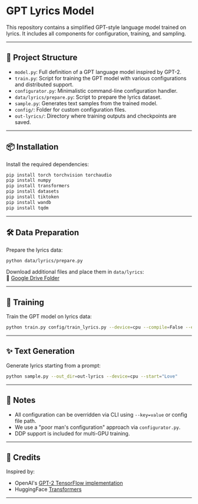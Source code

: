 # GPT Lyrics Model

This repository contains a simplified GPT-style language model trained on lyrics. It includes all components for configuration, training, and sampling.

---

## 📁 Project Structure

- `model.py`: Full definition of a GPT language model inspired by GPT-2.
- `train.py`: Script for training the GPT model with various configurations and distributed support.
- `configurator.py`: Minimalistic command-line configuration handler.
- `data/lyrics/prepare.py`: Script to prepare the lyrics dataset.
- `sample.py`: Generates text samples from the trained model.
- `config/`: Folder for custom configuration files.
- `out-lyrics/`: Directory where training outputs and checkpoints are saved.

---

## 📦 Installation

Install the required dependencies:

```bash
pip install torch torchvision torchaudio
pip install numpy
pip install transformers
pip install datasets
pip install tiktoken
pip install wandb
pip install tqdm
```

---

## 🛠️ Data Preparation

Prepare the lyrics data:

```bash
python data/lyrics/prepare.py
```

Download additional files and place them in `data/lyrics`:  
📎 [Google Drive Folder](https://drive.google.com/drive/folders/1Z2M8GTe9SgJ-3GiLseZ11pVcdSLyUg7C?usp=sharing)

---

## 🚀 Training

Train the GPT model on lyrics data:

```bash
python train.py config/train_lyrics.py --device=cpu --compile=False --eval_iters=20 --log_interval=1 --block_size=64 --batch_size=12 --n_layer=4 --n_head=4 --n_embd=128 --max_iters=5000 --lr_decay_iters=5000 --dropout=0.0
```

---

## ✨ Text Generation

Generate lyrics starting from a prompt:

```bash
python sample.py --out_dir=out-lyrics --device=cpu --start="Love"
```

---

## 📌 Notes

- All configuration can be overridden via CLI using `--key=value` or config file path.
- We use a "poor man's configuration" approach via `configurator.py`.
- DDP support is included for multi-GPU training.

---

## 🧠 Credits

Inspired by:
- OpenAI's [GPT-2 TensorFlow implementation](https://github.com/openai/gpt-2)
- HuggingFace [Transformers](https://github.com/huggingface/transformers)

---
